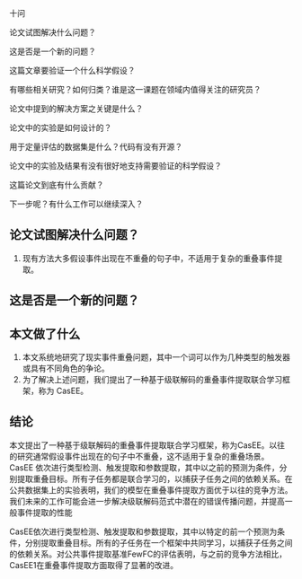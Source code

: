 十问

论文试图解决什么问题？

这是否是一个新的问题？

这篇文章要验证一个什么科学假设？

有哪些相关研究？如何归类？谁是这一课题在领域内值得关注的研究员？

论文中提到的解决方案之关键是什么？

论文中的实验是如何设计的？

用于定量评估的数据集是什么？代码有没有开源？

论文中的实验及结果有没有很好地支持需要验证的科学假设？

这篇论文到底有什么贡献？

下一步呢？有什么工作可以继续深入？

## 论文试图解决什么问题？

1. 现有方法大多假设事件出现在不重叠的句子中，不适用于复杂的重叠事件提取。

## 这是否是一个新的问题？

## 本文做了什么

1. 本文系统地研究了现实事件重叠问题，其中一个词可以作为几种类型的触发器或具有不同角色的争论。
2. 为了解决上述问题，我们提出了一种基于级联解码的重叠事件提取联合学习框架，称为 CasEE。



## 结论

本文提出了一种基于级联解码的重叠事件提取联合学习框架，称为CasEE。以往的研究通常假设事件出现在的句子中不重叠，这不适用于复杂的重叠场景。CasEE 依次进行类型检测、触发提取和参数提取，其中以之前的预测为条件，分别提取重叠目标。所有子任务都是联合学习的，以捕获子任务之间的依赖关系。在公共数据集上的实验表明，我们的模型在重叠事件提取方面优于以往的竞争方法。我们未来的工作可能会进一步解决级联解码范式中潜在的错误传播问题，并提高一般事件提取的性能



CasEE依次进行类型检测、触发提取和参数提取，其中以特定的前一个预测为条件，分别提取重叠目标。所有的子任务在一个框架中共同学习，以捕获子任务之间的依赖关系。对公共事件提取基准FewFC的评估表明，与之前的竞争方法相比，CasEE1在重叠事件提取方面取得了显著的改进。

